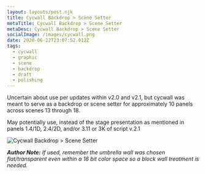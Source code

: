```yaml
---
layout: layouts/post.njk
title: Cycwall Backdrop > Scene Setter
metaTitle: Cycwall Backdrop > Scene Setter
metaDesc: Cycwall Backdrop > Scene Setter
socialImage: /images/cycwall.png
date: 2020-06-22T23:07:52.012Z
tags:
  - cycwall
  - graphic
  - scene
  - backdrop
  - draft
  - polishing
---
```

Uncertain about use per updates within v2.0 and v2.1, but cycwall was meant to serve as a backdrop or scene setter for approximately 10 panels across scenes 13 through 18.

May potentially use, instead of the stage presentation as mentioned in panels 1.4/1D, 2.4/2D, and/or 3.11 or 3K of script v.2.1

![Cycwall Backdrop > Scene Setter](/images/cycwall.png "Cycwall Backdrop > Scene Setter")

***Author Note:** If used, remember the umbrella wall was chosen flat/transparent even within a 16 bit color space so a block wall treatment is needed.*